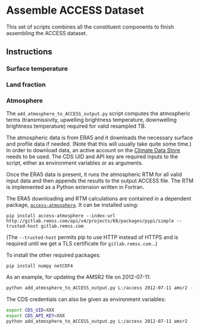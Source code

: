 # Assemble ACCESS Dataset

This set of scripts combines all the constituent components to finish assembling
the ACCESS dataset.

## Instructions

### Surface temperature

### Land fraction

### Atmosphere

The `add_atmosphere_to_ACCESS_output.py` script computes the atmospheric terms
(transmissivity, upwelling brightness temperature, downwelling brightness
temperature) required for valid resampled TB.

The atmospheric data is from ERA5 and it downloads the necessary surface and
profile data if needed. (Note that this will usually take quite some time.) In
order to download data, an active account on the [Climate Data
Store](https://cds.climate.copernicus.eu/) needs to be used. The CDS UID
and API key are required inputs to the script, either as environment variables
or as arguments.

Once the ERA5 data is present, it runs the atmospheric RTM for all valid input
data and then appends the results to the output ACCESS file. The RTM is
implemented as a Python extension written in Fortran.

The ERA5 downloading and RTM calculations are contained in a dependent package,
[`access-atmosphere`](http://gitlab.remss.com/access/atmospheric-rtm). It can be
installed using:

```
pip install access-atmosphere --index-url http://gitlab.remss.com/api/v4/projects/68/packages/pypi/simple --trusted-host gitlab.remss.com
```

(The `--trusted-host` permits pip to use HTTP instead of HTTPS and is required until we get a TLS certificate for `gitlab.remss.com`...)

To install the other required packages:
```
pip install numpy netCDF4
```

As an example, for updating the AMSR2 file on 2012-07-11:

```bash
python add_atmosphere_to_ACCESS_output.py L:/access 2012-07-11 amsr2 --user $CDS_UID --key $CDS_API_KEY
```

The CDS credentials can also be given as environment variables:

```bash
export CDS_UID=XXX
export CDS_API_KEY=XXX
python add_atmosphere_to_ACCESS_output.py L:/access 2012-07-11 amsr2
```